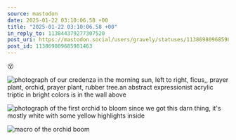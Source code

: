 ```yaml
---
source: mastodon
date: 2025-01-22 03:10:06.58 +00
title: "2025-01-22 03:10:06.58 +00"
in_reply_to: 113844379277307520
post_uri: https://mastodon.social/users/gravely/statuses/113869809685981463
post_id: 113869809685981463
---
```

😮


![photograph of our credenza in the morning sun, left to right, ficus,, prayer plant, orchid, prayer plant, rubber tree.an abstract expressionist acrylic triptic in bright colors is in the wall above](/images/113869808738880734.jpeg)

![photograph of the first orchid to bloom since we got this darn thing, it's mostly white with some yellow highlights inside](/images/113869809053645421.jpeg)

![macro of the orchid boom](/images/113869809425038538.jpeg)


